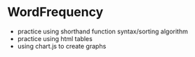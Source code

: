 # WordFrequency
- practice using shorthand function syntax/sorting algorithm
- practice using html tables
- using chart.js to create graphs
 

